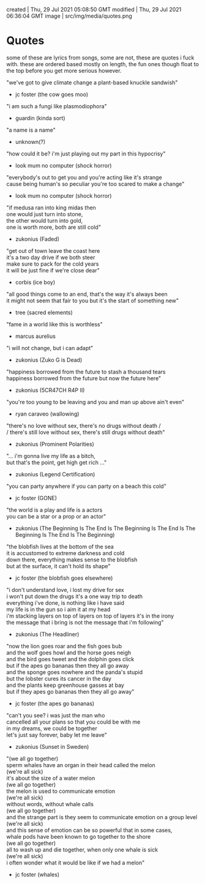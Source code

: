 created | Thu, 29 Jul 2021 05:08:50 GMT
modified | Thu, 29 Jul 2021 06:36:04 GMT
image | src/img/media/quotes.png

# Quotes

some of these are lyrics from songs, some are not, these are quotes i fuck with. these are ordered based mostly on length, the fun ones though float to the top before you get more serious however.

"we've got to give climate change a plant-based knuckle sandwish"<br>
- jc foster (the cow goes moo)

"i am such a fungi like plasmodiophora"<br>
- guardin (kinda sort)

"a name is a name"<br>
- unknown(?)

"how could it be? i'm just playing out my part in this hypocrisy"<br>
- look mum no computer (shock horror)

"everybody's out to get you and you're acting like it's strange<br>
cause being human's so peculiar you're too scared to make a change"<br>
- look mum no computer (shock horror)

"if medusa ran into king midas then<br>
one would just turn into stone,<br>
the other would turn into gold,<br>
one is worth more, both are still cold"<br>
- zukonius (Faded)

"get out of town leave the coast here<br>
it's a two day drive if we both steer<br>
make sure to pack for the cold years<br>
it will be just fine if we're close dear"<br>
- corbis (ice boy)

"all good things come to an end, that's the way it's always been<br>
it might not seem that fair to you but it's the start of something new"<br>
- tree (sacred elements)

"fame in a world like this is worthless"<br>
- marcus aurelius

"i will not change, but i can adapt"<br>
- zukonius (Zuko G is Dead)

"happiness borrowed from the future to stash a thousand tears<br>
happiness borrowed from the future but now the future here"<br>
- zukonius (5CR47CH R4P II)

"you're too young to be leaving and you and man up above ain't even"<br>
- ryan caraveo (wallowing)

"there's no love without sex, there's no drugs without death /<br>
/ there's still love without sex, there's still drugs without death"<br>
- zukonius (Prominent Polarities)

"... i'm gonna live my life as a bitch,<br>
 but that's the point, get high get rich ..."<br>
- zukonius (Legend Certification)

"you can party anywhere if you can party on a beach this cold"<br>
- jc foster (GONE)

"the world is a play and life is a actors<br>
you can be a star or a prop or an actor"<br>
- zukonius (The Beginning Is The End Is The Beginning Is The End Is The Beginning Is The End Is The Beginning)

"the blobfish lives at the bottom of the sea<br>
it is accustomed to extreme darkness and cold<br>
down there, everything makes sense to the blobfish<br>
but at the surface, it can't hold its shape"<br>
- jc foster (the blobfish goes elsewhere)

"i don't understand love, i lost my drive for sex<br>
i won't put down the drugs it's a one way trip to death<br>
everything i've done, is nothing like i have said<br>
my life is in the gun so i aim it at my head<br>
i'm stacking layers on top of layers on top of layers it's in the irony<br>
the message that i bring is not the message that i'm following"<br>
- zukonius (The Headliner)

"now the lion goes roar and the fish goes bub<br>
and the wolf goes howl and the horse goes neigh<br>
and the bird goes tweet and the dolphin goes click<br>
but if the apes go bananas then they all go away<br>
and the sponge goes nowhere and the panda's stupid<br>
but the lobster cures its cancer in the day<br>
and the plants keep greenhouse gasses at bay<br>
but if they apes go bananas then they all go away"<br>
- jc foster (the apes go bananas)

"can't you see? i was just the man who<br>
cancelled all your plans so that you could be with me<br>
in my dreams, we could be together<br>
let's just say forever, baby let me leave"<br>
- zukonius (Sunset in Sweden)

"(we all go together)<br>
sperm whales have an organ in their head called the melon<br>
(we're all sick)<br>
it's about the size of a water melon<br>
(we all go together)<br>
the melon is used to communicate emotion<br>
(we're all sick)<br>
without words, without whale calls<br>
(we all go together)<br>
and the strange part is they seem to communicate emotion on a group level<br>
(we're all sick)<br>
and this sense of emotion can be so powerful that in some cases,<br>
whale pods have been known to go together to the shore<br>
(we all go together)<br>
all to wash up and die together, when only one whale is sick<br>
(we're all sick)<br>
i often wonder what it would be like if we had a melon"<br>
- jc foster (whales)
